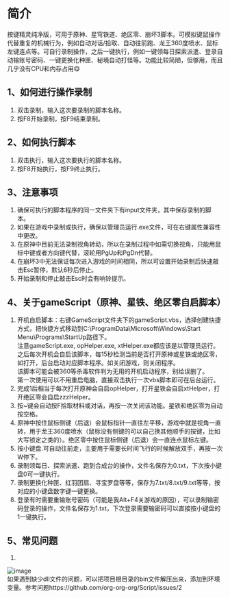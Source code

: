 # 简介
按键精灵纯净版，可用于原神、星穹铁道、绝区零、崩坏3脚本。可模拟键鼠操作代替重复的机械行为，例如自动对话/拾取、自动往前跑、龙王360度喷水、鼠标左键连点等。可自行录制操作，之后一键执行，例如一键领每日探索派遣、登录自动输账号密码、一键更换化种匣、秘境自动打怪等。功能比较简陋，但够用，而且几乎没有CPU和内存占用😋
## 1、如何进行操作录制
1. 双击录制，输入这次要录制的脚本名称。
2. 按F8开始录制，按F9结束录制。
## 2、如何执行脚本
1. 双击执行，输入这次要执行的脚本名称。
2. 按F8开始执行，按F9终止执行。
## 3、注意事项
1. 确保可执行的脚本程序的同一文件夹下有input文件夹，其中保存录制的脚本。
2. 如果在游戏中录制或执行，确保以管理员运行.exe文件，可在右键属性兼容性中更改。
3. 在原神中目前无法录制视角转动，所以在录制过程中如需切换视角，只能用鼠标中键或者方向键代替，滚轮用PgUp和PgDn代替。
4. 在崩坏3中无法保证每次进入游戏的时间相同，所以可设置开始录制后快速敲击Esc暂停，默认6秒后停止。
5. 开始录制和停止敲击Esc时会有响铃提示。
## 4、关于gameScript（原神、星铁、绝区零自启脚本）
1. 开机自启脚本：右键GameScript文件夹下的gameScript.vbs，选择创建快捷方式，把快捷方式移动到C:\ProgramData\Microsoft\Windows\Start Menu\Programs\StartUp路径下。  
注意gameScript.exe, opHelper.exe, xtHelper.exe都应该是以管理员运行。  
之后每次开机会自启该脚本，每15秒检测当前是否打开原神或星铁或绝区零，如打开，后台启动对应脚本程序。如关闭游戏，则关闭程序。  
该脚本可能会被360等杀毒软件判为无用的开机启动程序，别给误删了。  
第一次使用可以不用重启电脑，直接双击执行一次vbs脚本即可在后台运行。
2. 完成1后相当于每次打开原神会自启opHelper，打开星铁会自启xtHelper，打开绝区零会自启zzzHelper。
3. 按~键会自动按F拾取材料或对话，再按一次关闭该功能。星铁和绝区零为自动按空格。
4. 原神中按住鼠标侧键（后退）会鼠标指针一直往左平移，游戏中就是视角一直转，用于龙王360度喷水（鼠标没有侧键的可以自己换其他顺手的按键，比如大写锁定之类的）。绝区零中按住鼠标侧键（后退）会一直连点鼠标左键。
5. 按小键盘.可自动往前走，主要用于需要长时间飞行的时候解放双手，再按一次W停下。
6. 录制领每日、探索派遣、跑到合成台的操作，文件名保存为0.txt，下次按小键盘0可一键执行。
7. 录制更换化种匣、红羽团扇、寻宝罗盘等等，保存为7.txt/8.txt/9.txt等等，按对应的小键盘数字键一键更换。
8. 登录有时需要重输账号密码（可能是我Alt+F4关游戏的原因），可以录制输密码登录的操作，文件名保存为1.txt，下次登录需要输密码可以直接按小键盘的1一键执行。
## 5、常见问题
1.  
![image](https://github.com/user-attachments/assets/32cc3f6f-c0f6-46b1-88b3-4516abbbb843)  
如果遇到缺少dll文件的问题，可以把项目根目录的bin文件解压出来，添加到环境变量。参考问题https://github.com/org-org-org/Script/issues/2

